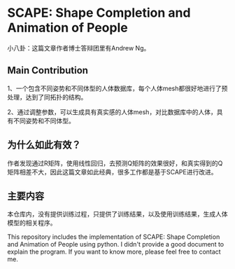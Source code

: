 # SCAPE: Shape Completion and Animation of People
小八卦：这篇文章作者博士答辩团里有Andrew Ng。

## Main Contribution

1、一个包含不同姿势和不同体型的人体数据库，每个人体mesh都很好地进行了预处理，达到了同拓扑的结构。

2、通过调整参数，可以生成具有真实感的人体mesh，对比数据库中的人体，具有不同姿势和不同体型。

## 为什么如此有效？

作者发现通过R矩阵，使用线性回归，去预测Q矩阵的效果很好，和真实得到的Q矩阵相差不大，因此这篇文章如此经典，很多工作都是基于SCAPE进行改进。

## 主要内容

本仓库内，没有提供训练过程，只提供了训练结果，以及使用训练结果，生成人体模型的相关程序。



This repository includes the implementation of SCAPE: Shape Completion and Animation of People using python. I didn't provide a good document to explain the program. If you want to know more, please feel free to contact me.





